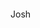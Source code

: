 
<link rel="shortcut icon" href="TemplateData/favicon.ico">
<link rel="stylesheet" href="TemplateData/style.css">
<script src="TemplateData/UnityProgress.js"></script>  
<script src="Build/UnityLoader.js"></script>
<script>
  var gameInstance = UnityLoader.instantiate("gameContainer", "Build/Builds.json", {onProgress: UnityProgress});
</script>

<div class="webgl-content">
  <div id="gameContainer" style="height: 100%"></div>
  <div class="footer">
    <div class="webgl-logo"></div>
    <div class="fullscreen" onclick="gameInstance.SetFullscreen(1)"></div>
    <div class="title">Josh</div>
  </div>
</div>